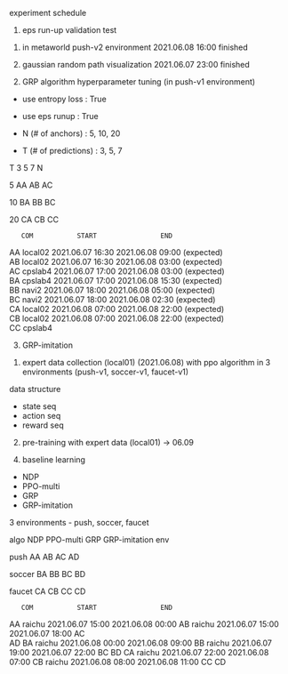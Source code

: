 experiment schedule


1. eps run-up validation test

1) in metaworld push-v2 environment
2021.06.08 16:00 finished

2) gaussian random path visualization
2021.06.07 23:00 finished

2. GRP algorithm hyperparameter tuning (in push-v1 environment)
- use entropy loss : True
- use eps runup : True

- N (# of anchors) : 5, 10, 20
- T (# of predictions) : 3, 5, 7

 T   3   5   7
N

5   AA  AB  AC

10  BA  BB  BC

20  CA  CB  CC


       COM           START                END

AA   local02    2021.06.07 16:30    2021.06.08 09:00 (expected)   
AB   local02    2021.06.07 16:30    2021.06.08 03:00 (expected)   
AC   cpslab4    2021.06.07 17:00    2021.06.08 03:00 (expected)    
BA   cpslab4    2021.06.07 17:00    2021.06.08 15:30 (expected)    
BB    navi2     2021.06.07 18:00    2021.06.08 05:00 (expected)   
BC    navi2     2021.06.07 18:00    2021.06.08 02:30 (expected)   
CA   local02    2021.06.08 07:00    2021.06.08 22:00 (expected)   
CB   local02    2021.06.08 07:00    2021.06.08 22:00 (expected)   
CC   cpslab4    


3. GRP-imitation
1) expert data collection (local01) (2021.06.08)
with ppo algorithm in 3 environments (push-v1, soccer-v1, faucet-v1)

data structure
- state seq
- action seq
- reward seq

2) pre-training with expert data (local01)
-> 06.09


4. baseline learning
- NDP
- PPO-multi
- GRP
- GRP-imitation

3 environments - push, soccer, faucet

   algo      NDP       PPO-multi    GRP     GRP-imitation
env

push         AA         AB          AC          AD

soccer       BA         BB          BC          BD

faucet       CA         CB          CC          CD


       
       COM           START                END

AA    raichu    2021.06.07 15:00    2021.06.08 00:00
AB    raichu    2021.06.07 15:00    2021.06.07 18:00
AC    
AD
BA    raichu    2021.06.08 00:00    2021.06.08 09:00 
BB    raichu    2021.06.07 19:00    2021.06.07 22:00
BC
BD
CA    raichu    2021.06.07 22:00    2021.06.08 07:00
CB    raichu    2021.06.08 08:00    2021.06.08 11:00
CC
CD



